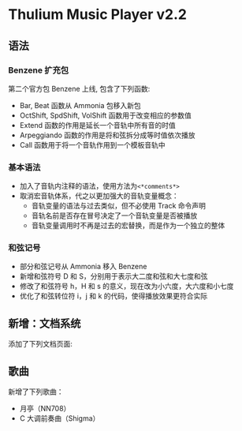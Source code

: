 # Thulium Music Player v2.2

## 语法

### Benzene 扩充包

第二个官方包 Benzene 上线, 包含了下列函数: 
- Bar, Beat 函数从 Ammonia 包移入新包
- OctShift, SpdShift, VolShift 函数用于改变相应的参数值
- Extend 函数的作用是延长一个音轨中所有音的时值
- Arpeggiando 函数的作用是将和弦拆分成等时值依次播放
- Call 函数用于将一个音轨作用到一个模板音轨中

### 基本语法
- 加入了音轨内注释的语法，使用方法为`<*comments*>`
- 取消宏音轨体系，代之以更加强大的音轨变量概念：
  - 音轨变量的语法与过去类似，但不必使用 Track 命令声明
  - 音轨名前是否存在冒号决定了一个音轨变量是否被播放
  - 音轨变量调用时不再是过去的宏替换，而是作为一个独立的整体

### 和弦记号

- 部分和弦记号从 Ammonia 移入 Benzene
- 新增和弦符号 D 和 S，分别用于表示大二度和弦和大七度和弦
- 修改了和弦符号 h，H 和 s 的意义，现在改为小六度，大六度和小七度
- 优化了和弦转位符 i，j 和 k 的代码，使得播放效果更符合实际

## 新增：文档系统

添加了下列文档页面:

## 歌曲

新增了下列歌曲：
- 月亭（NN708）
- C 大调前奏曲（Shigma）

